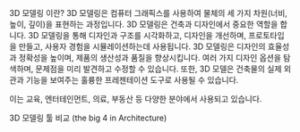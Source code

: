 3D 모델링 이란?
3D 모델링은 컴퓨터 그래픽스를 사용하여 물체의 세 가지 차원(너비, 높이, 깊이)을 표현하는 과정입니다.
3D 모델링은 건축과 디자인에서 중요한 역할을 합니다. 3D 모델링을 통해 디자인과 구조를 시각화하고, 디자인을 개선하며, 프로토타입을 만들고, 사용자 경험을 시뮬레이션하는데 사용됩니다. 
3D 모델링은 디자인의 효율성과 정확성을 높이며, 제품의 생산성과 품질을 향상시킵니다. 여러 가지 디자인 옵션을 탐색하며, 문제점을 미리 발견하고 수정할 수 있습니다. 또한, 3D 모델은 건축물의 실제 외관과 기능을 보여주는 훌륭한 프레젠테이션 도구로 사용될 수 있습니다.

이는 교육, 엔터테인먼트, 의료, 부동산 등 다양한 분야에서 사용되고 있습니다.

3D 모델링 툴 비교 (the big 4 in Architecture) 
